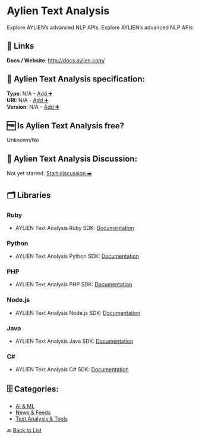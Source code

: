 # Aylien Text Analysis
Explore AYLIEN’s advanced NLP APIs. Explore AYLIEN’s advanced NLP APIs

##  🔗 Links
**Docs / Website**: http://docs.aylien.com/

## 🧬 Aylien Text Analysis specification:
**Type**: N/A - [Add ➕](https://github.com/apis-list/apis-list/edit/main/apis-list.yaml)  
**URI**: N/A - [Add ➕](https://github.com/apis-list/apis-list/edit/main/apis-list.yaml)  
**Version**: N/A - [Add ➕](https://github.com/apis-list/apis-list/edit/main/apis-list.yaml)

## 🆓 Is Aylien Text Analysis free?
 Unknown/No 

## 💬 Aylien Text Analysis Discussion:
Not yet started. [Start discussion ➡️](https://github.com/apis-list/apis-list/discussions/new)

## 🗂️ Libraries
### Ruby
- AYLIEN Text Analysis Ruby SDK: [Documentation](https://developer.aylien.com/getting-started/ruby)

### Python
- AYLIEN Text Analysis Python SDK: [Documentation](https://developer.aylien.com/getting-started/python)

### PHP
- AYLIEN Text Analysis PHP SDK: [Documentation](https://developer.aylien.com/getting-started/php)

### Node.js
- AYLIEN Text Analysis Node.js SDK: [Documentation](https://developer.aylien.com/getting-started/node)

### Java
- AYLIEN Text Analysis Java SDK: [Documentation](https://developer.aylien.com/getting-started/java)

### C#
- AYLIEN Text Analysis C# SDK: [Documentation](https://developer.aylien.com/getting-started/cs)


## 🗄️ Categories:
- [AI & ML](https://github.com/apis-list/apis-list#ai--ml-)
- [News & Feeds](https://github.com/apis-list/apis-list#news--feeds-)
- [Text Analysis & Tools](https://github.com/apis-list/apis-list#text-analysis--tools-)

🔙  [Back to List](https://github.com/apis-list/apis-list)
